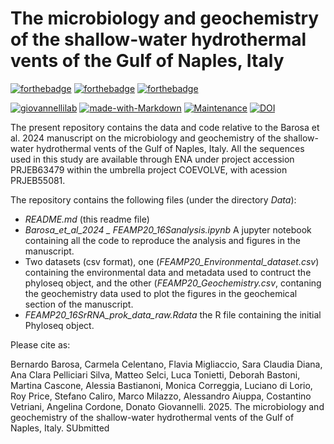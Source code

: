 # The microbiology and geochemistry of the shallow-water hydrothermal vents of the Gulf of Naples, Italy

[![forthebadge](https://forthebadge.com/images/badges/cc-by-nd.svg)](https://forthebadge.com)
[![forthebadge](https://forthebadge.com/images/badges/powered-by-coffee.svg)](https://forthebadge.com)
[![forthebadge](https://forthebadge.com/images/badges/built-with-science.svg)](https://forthebadge.com)


[![giovannellilab](https://img.shields.io/badge/BY-Giovannelli_Lab-blue)](http:s//www.donatogiovannelli.com)
[![made-with-Markdown](https://img.shields.io/badge/Coded%20in-R-red.svg)](https://www.r-project.org/)
[![Maintenance](https://img.shields.io/badge/Maintained%3F-yes-green.svg)](https://GitHub.com/Naereen/StrapDown.js/graphs/commit-activity)
[![DOI](https://zenodo.org/badge/838280445.svg)](https://doi.org/10.5281/zenodo.14966492)


The present repository contains the data and code relative to the Barosa et al. 2024 manuscript on the microbiology and geochemistry of the shallow-water hydrothermal vents of the Gulf of Naples, Italy. All the sequences used in this study are available through ENA under project accession PRJEB63479 within the umbrella project COEVOLVE, with acession PRJEB55081.

The repository contains the following files (under the directory *Data*):

- *README.md* (this readme file)
- *Barosa_et_al_2024 _ FEAMP20_16Sanalysis.ipynb* A jupyter notebook containing all the code to reproduce the analysis and figures in the manuscript.
- Two datasets (csv format), one (*FEAMP20_Environmental_dataset.csv*) containing the environmental data and metadata used to contruct the phyloseq object, and the other    (*FEAMP20_Geochemistry.csv*, contaning the geochemistry data used to plot the figures in the geochemical section of the manuscript.
- *FEAMP20_16SrRNA_prok_data_raw.Rdata* the R file containing the initial Phyloseq object.

Please cite as:

Bernardo Barosa, Carmela Celentano, Flavia Migliaccio, Sara Claudia Diana, Ana Clara Pelliciari Silva, Matteo Selci, Luca Tonietti, Deborah Bastoni, Martina Cascone, Alessia Bastianoni, Monica Correggia, Luciano di Lorio, Roy Price, Stefano Caliro, Marco Milazzo, Alessandro Aiuppa, Costantino Vetriani, Angelina Cordone, Donato Giovannelli. 2025. The microbiology and geochemistry of the shallow-water hydrothermal vents of the Gulf of Naples, Italy. SUbmitted
